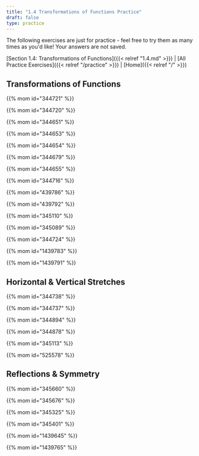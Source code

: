 ```yaml
---
title: "1.4 Transformations of Functions Practice"
draft: false
type: practice
---
```


The following exercises are just for practice - feel free to try them as many times as you'd like! Your answers are not saved.

[Section 1.4: Transformations of Functions]({{< relref "1.4.md" >}}) | [All Practice Exercises]({{< relref "/practice" >}}) | [Home]({{< relref "/" >}})

## Transformations of Functions

{{% mom id="344721" %}}

{{% mom id="344720" %}}

{{% mom id="344651" %}}

{{% mom id="344653" %}}

{{% mom id="344654" %}}

{{% mom id="344679" %}}

{{% mom id="344655" %}}

{{% mom id="344716" %}}

{{% mom id="439786" %}}

{{% mom id="439792" %}}

{{% mom id="345110" %}}

{{% mom id="345089" %}}

{{% mom id="344724" %}}

{{% mom id="1439783" %}}

{{% mom id="1439791" %}}

## Horizontal & Vertical Stretches

{{% mom id="344738" %}}

{{% mom id="344737" %}}

{{% mom id="344894" %}}

{{% mom id="344878" %}}

{{% mom id="345113" %}}

{{% mom id="525578" %}}

## Reflections & Symmetry 

{{% mom id="345660" %}}

{{% mom id="345676" %}}

{{% mom id="345325" %}}

{{% mom id="345401" %}}

{{% mom id="1439645" %}}

{{% mom id="1439765" %}}